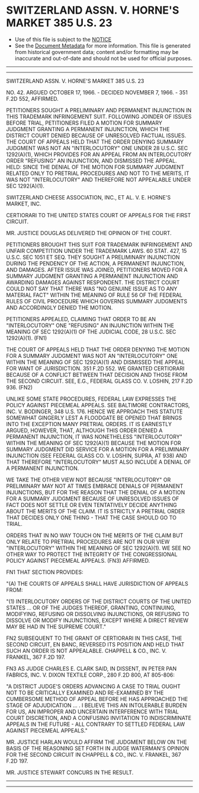 ---
---

# SWITZERLAND ASSN. V. HORNE'S MARKET 385 U.S. 23

* Use of this file is subject to the [NOTICE](https://github.com/publicdocs/notice/blob/master/NOTICE)
* See the [Document Metadata](../../../) for more information.
  This file is generated from historical government data; content and/or formatting may be inaccurate and out-of-date and should not be used for official purposes.

----------
----------

SWITZERLAND ASSN. V. HORNE'S MARKET 385 U.S. 23

NO. 42.  ARGUED OCTOBER 17, 1966.  - DECIDED NOVEMBER 7, 1966.  - 351 F.2D 552, AFFIRMED.

PETITIONERS SOUGHT A PRELIMINARY AND PERMANENT INJUNCTION IN THIS TRADEMARK INFRINGEMENT SUIT.  FOLLOWING JOINDER OF ISSUES BEFORE TRIAL, PETITIONERS FILED A MOTION FOR SUMMARY JUDGMENT GRANTING A PERMANENT INJUNCTION, WHICH THE DISTRICT COURT DENIED BECAUSE OF UNRESOLVED FACTUAL ISSUES.  THE COURT OF APPEALS HELD THAT THE ORDER DENYING SUMMARY JUDGMENT WAS NOT AN "INTERLOCUTORY" ONE UNDER 28 U.S.C. SEC 1292(A)(1), WHICH PROVIDES FOR AN APPEAL FROM AN INTERLOCUTORY ORDER "REFUSING" AN INJUNCTION, AND DISMISSED THE APPEAL.  HELD:  SINCE THE DENIAL OF THE MOTION FOR SUMMARY JUDGMENT RELATED ONLY TO PRETRIAL PROCEDURES AND NOT TO THE MERITS, IT WAS NOT "INTERLOCUTORY" AND THEREFORE NOT APPEALABLE UNDER SEC 1292(A)(1).

SWITZERLAND CHEESE ASSOCIATION, INC., ET AL. V. E. HORNE'S MARKET, INC.

CERTIORARI TO THE UNITED STATES COURT OF APPEALS FOR THE FIRST CIRCUIT.

MR. JUSTICE DOUGLAS DELIVERED THE OPINION OF THE COURT.

PETITIONERS BROUGHT THIS SUIT FOR TRADEMARK INFRINGEMENT AND UNFAIR COMPETITION UNDER THE TRADEMARK LAWS.  60 STAT. 427, 15 U.S.C. SEC 1051 ET SEQ. THEY SOUGHT A PRELIMINARY INJUNCTION DURING THE PENDENCY OF THE ACTION, A PERMANENT INJUNCTION, AND DAMAGES.  AFTER ISSUE WAS JOINED, PETITIONERS MOVED FOR A SUMMARY JUDGMENT GRANTING A PERMANENT INJUNCTION AND AWARDING DAMAGES AGAINST RESPONDENT.  THE DISTRICT COURT COULD NOT SAY THAT THERE WAS "NO GENUINE ISSUE AS TO ANY MATERIAL FACT" WITHIN THE MEANING OF RULE 56 OF THE FEDERAL RULES OF CIVIL PROCEDURE WHICH GOVERNS SUMMARY JUDGMENTS AND ACCORDINGLY DENIED THE MOTION.

PETITIONERS APPEALED, CLAIMING THAT ORDER TO BE AN "INTERLOCUTORY" ONE "REFUSING" AN INJUNCTION WITHIN THE MEANING OF SEC 1292(A)(1) OF THE JUDICIAL CODE, 28 U.S.C. SEC 1292(A)(1).  (FN1)

THE COURT OF APPEALS HELD THAT THE ORDER DENYING THE MOTION FOR A SUMMARY JUDGMENT WAS NOT AN "INTERLOCUTORY" ONE WITHIN THE MEANING OF SEC 1292(A)(1) AND DISMISSED THE APPEAL FOR WANT OF JURISDICTION.  351 F.2D 552.  WE GRANTED CERTIORARI BECAUSE OF A CONFLICT BETWEEN THAT DECISION AND THOSE FROM THE SECOND CIRCUIT.  SEE, E.G., FEDERAL GLASS CO. V. LOSHIN, 217 F.2D 936.  (FN2)

UNLIKE SOME STATE PROCEDURES, FEDERAL LAW EXPRESSES THE POLICY AGAINST PIECEMEAL APPEALS.  SEE BALTIMORE CONTRACTORS, INC. V. BODINGER, 348 U.S. 176.  HENCE WE APPROACH THIS STATUTE SOMEWHAT GINGERLY LEST A FLOODGATE BE OPENED THAT BRINGS INTO THE EXCEPTION MANY PRETRIAL ORDERS.  IT IS EARNESTLY ARGUED, HOWEVER, THAT, ALTHOUGH THIS ORDER DENIED A PERMANENT INJUNCTION, IT WAS NONETHELESS "INTERLOCUTORY" WITHIN THE MEANING OF SEC 1292(A)(1) BECAUSE THE MOTION FOR SUMMARY JUDGMENT DID SERVICE FOR A MOTION FOR A PRELIMINARY INJUNCTION (SEE FEDERAL GLASS CO. V. LOSHIN, SUPRA, AT 938) AND THAT THEREFORE "INTERLOCUTORY" MUST ALSO INCLUDE A DENIAL OF A PERMANENT INJUNCTION.

WE TAKE THE OTHER VIEW NOT BECAUSE "INTERLOCUTORY" OR PRELIMINARY MAY NOT AT TIMES EMBRACE DENIALS OF PERMANENT INJUNCTIONS, BUT FOR THE REASON THAT THE DENIAL OF A MOTION FOR A SUMMARY JUDGMENT BECAUSE OF UNRESOLVED ISSUES OF FACT DOES NOT SETTLE OR EVEN TENTATIVELY DECIDE ANYTHING ABOUT THE MERITS OF THE CLAIM.  IT IS STRICTLY A PRETRIAL ORDER THAT DECIDES ONLY ONE THING - THAT THE CASE SHOULD GO TO TRIAL.

ORDERS THAT IN NO WAY TOUCH ON THE MERITS OF THE CLAIM BUT ONLY RELATE TO PRETRIAL PROCEDURES ARE NOT IN OUR VIEW "INTERLOCUTORY" WITHIN THE MEANING OF SEC 1292(A)(1).  WE SEE NO OTHER WAY TO PROTECT THE INTEGRITY OF THE CONGRESSIONAL POLICY AGAINST PIECEMEAL APPEALS.  (FN3) AFFIRMED.

FN1  THAT SECTION PROVIDES:

"(A)  THE COURTS OF APPEALS SHALL HAVE JURISDICTION OF APPEALS FROM:

"(1)  INTERLOCUTORY ORDERS OF THE DISTRICT COURTS OF THE UNITED STATES  ...  OR OF THE JUDGES THEREOF, GRANTING, CONTINUING, MODIFYING, REFUSING OR DISSOLVING INJUNCTIONS, OR REFUSING TO DISSOLVE OR MODIFY INJUNCTIONS, EXCEPT WHERE A DIRECT REVIEW MAY BE HAD IN THE SUPREME COURT."

FN2  SUBSEQUENT TO THE GRANT OF CERTIORARI IN THIS CASE, THE SECOND CIRCUIT, EN BANC, REVERSED ITS POSITION AND HELD THAT SUCH AN ORDER IS NOT APPEALABLE.  CHAPPELL & CO., INC. V. FRANKEL, 367 F.2D 197.

FN3  AS JUDGE CHARLES E. CLARK SAID, IN DISSENT, IN PETER PAN FABRICS, INC. V. DIXON TEXTILE CORP., 280 F.2D 800, AT 805-806:

"A DISTRICT JUDGE'S ORDERS ADVANCING A CASE TO TRIAL OUGHT NOT TO BE CRITICALLY EXAMINED AND RE-EXAMINED BY THE CUMBERSOME METHOD OF APPEAL BEFORE HE HAS APPROACHED THE STAGE OF ADJUDICATION ...  .  I BELIEVE THIS AN INTOLERABLE BURDEN FOR US, AN IMPROPER AND UNCERTAIN INTERFERENCE WITH TRIAL COURT DISCRETION, AND A CONFUSING INVITATION TO INDISCRIMINATE APPEALS IN THE FUTURE - ALL CONTRARY TO SETTLED FEDERAL LAW AGAINST PIECEMEAL APPEALS."

MR. JUSTICE HARLAN WOULD AFFIRM THE JUDGMENT BELOW ON THE BASIS OF THE REASONING SET FORTH IN JUDGE WATERMAN'S OPINION FOR THE SECOND CIRCUIT IN CHAPPELL & CO., INC. V. FRANKEL, 367 F.2D 197.

MR. JUSTICE STEWART CONCURS IN THE RESULT.


----------
----------

